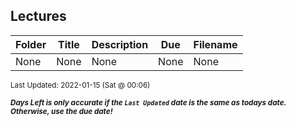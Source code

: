 ## Lectures

| Folder | Title | Description | Due | Filename |
|-----|-----|-----|-----|-----|
| None | None | None | None | None |

<sup>Last Updated: 2022-01-15 (Sat @ 00:06)</sup> 

<sup>***Days Left is only accurate if the `Last Updated` date is the same as todays date. Otherwise, use the due date!***</sup> 